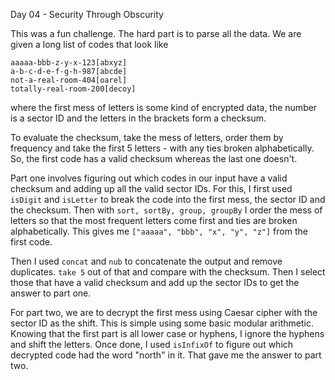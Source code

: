 Day 04 - Security Through Obscurity

This was a fun challenge. The hard part is to parse all the data. We are given a long list of codes that look like
```
aaaaa-bbb-z-y-x-123[abxyz]
a-b-c-d-e-f-g-h-987[abcde]
not-a-real-room-404[oarel]
totally-real-room-200[decoy]
```
where the first mess of letters is some kind of encrypted data, the number is a sector ID and the letters in the brackets form a checksum.

To evaluate the checksum, take the mess of letters, order them by frequency and take the first 5 letters - with any ties broken alphabetically. So, the first code has a valid checksum whereas the last one doesn't.

Part one involves figuring out which codes in our input have a valid checksum and adding up all the valid sector IDs. For this, I first used `isDigit` and `isLetter` to break the code into the first mess, the sector ID and the checksum. Then with `sort, sortBy, group, groupBy` I order the mess of letters so that the most frequent letters come first and ties are broken alphabetically. This gives me `["aaaaa", "bbb", "x", "y", "z"]` from the first code.

Then I used `concat` and `nub` to concatenate the output and remove duplicates. `take 5` out of that and compare with the checksum. Then I select those that have a valid checksum and add up the sector IDs to get the answer to part one.

For part two, we are to decrypt the first mess using Caesar cipher with the sector ID as the shift. This is simple using some basic modular arithmetic. Knowing that the first part is all lower case or hyphens, I ignore the hyphens and shift the letters. Once done, I used `isInfixOf` to figure out which decrypted code had the word "north" in it. That gave me the answer to part two.
